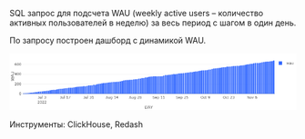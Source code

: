 SQL запрос для подсчета WAU (weekly active users – количество активных пользователей в неделю) за весь период с 
шагом в один день.

По запросу построен дашборд с динамикой WAU.

![alt text](https://github.com/HlodM/ml-simulator/blob/main/level2/WAU(ClickHouse%2CMetrics)/bar_wau.png)

Инструменты: ClickHouse, Redash